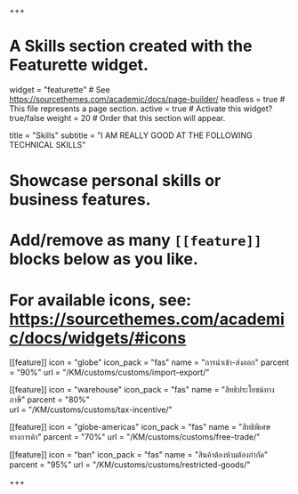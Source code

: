 +++
# A Skills section created with the Featurette widget.
widget = "featurette"  # See https://sourcethemes.com/academic/docs/page-builder/
headless = true  # This file represents a page section.
active = true  # Activate this widget? true/false
weight = 20  # Order that this section will appear.

title = "Skills"
subtitle = "I AM REALLY GOOD AT THE FOLLOWING TECHNICAL SKILLS"

# Showcase personal skills or business features.
# 
# Add/remove as many `[[feature]]` blocks below as you like.
# 
# For available icons, see: https://sourcethemes.com/academic/docs/widgets/#icons

[[feature]]
  icon = "globe"
  icon_pack = "fas"
  name = "การนำเข้า-ส่งออก"
  parcent = "90%"
  url = "/KM/customs/customs/import-export/"
  
[[feature]]
  icon = "warehouse"
  icon_pack = "fas"
  name = "สิทธิประโยชน์ทางภาษี"
  parcent = "80%"  
  url = "/KM/customs/customs/tax-incentive/"
  
[[feature]]
  icon = "globe-americas"
  icon_pack = "fas"
  name = "สิทธิพิเศษทางการค้า"
  parcent = "70%"
  url = "/KM/customs/customs/free-trade/"
  
[[feature]]
  icon = "ban"
  icon_pack = "fas"
  name = "สินค้าต้องห้ามต้องกำกัด"
  parcent = "95%"
  url = "/KM/customs/customs/restricted-goods/"


+++
